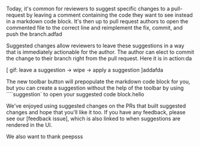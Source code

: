 Today, it's common for reviewers to suggest specific changes to a pull-request by leaving a comment containing the code they want to see instead in a markdown code block. It's then up to pull request authors to open the commented file to the correct line and reimplement the fix, commit, and push the branch.adfad

Suggested changes allow reviewers to leave these suggestions in a way that is immediately actionable for the author. The author can elect to commit the change to their branch right from the pull request. Here it is in action:da

[ gif: leave a suggestion -> wipe -> apply a suggestion ]addafda

The new toolbar button will prepopulate the markdown code block for you, but you can create a suggestion without the help of the toolbar by using ````suggestion` to open your suggested code block.hello

We've enjoyed using suggested changes on the PRs that built suggested changes and hope that you'll like it too. If you have any feedback, please see our [feedback issue], which is also linked to when suggestions are rendered in the UI.

We also want to thank peepsss

